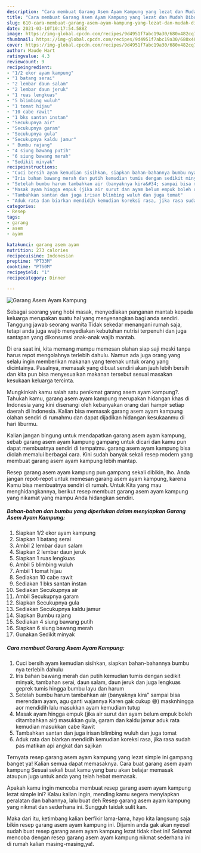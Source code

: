 ```yaml
---
description: "Cara membuat Garang Asem Ayam Kampung yang lezat dan Mudah Dibuat"
title: "Cara membuat Garang Asem Ayam Kampung yang lezat dan Mudah Dibuat"
slug: 610-cara-membuat-garang-asem-ayam-kampung-yang-lezat-dan-mudah-dibuat
date: 2021-03-10T10:17:54.588Z
image: https://img-global.cpcdn.com/recipes/9d4951f7abc19a30/680x482cq70/garang-asem-ayam-kampung-foto-resep-utama.jpg
thumbnail: https://img-global.cpcdn.com/recipes/9d4951f7abc19a30/680x482cq70/garang-asem-ayam-kampung-foto-resep-utama.jpg
cover: https://img-global.cpcdn.com/recipes/9d4951f7abc19a30/680x482cq70/garang-asem-ayam-kampung-foto-resep-utama.jpg
author: Maude Hart
ratingvalue: 4.3
reviewcount: 9
recipeingredient:
- "1/2 ekor ayam kampung"
- "1 batang serai"
- "2 lembar daun salam"
- "2 lembar daun jeruk"
- "1 ruas lengkuas"
- "5 blimbing wuluh"
- "1 tomat hijau"
- "10 cabe rawit"
- "1 bks santan instan"
- "Secukupnya air"
- "Secukupnya garam"
- "Secukupnya gula"
- "Secukupnya kaldu jamur"
- " Bumbu rajang"
- "4 siung bawang putih"
- "6 siung bawang merah"
- "Sedikit minyak"
recipeinstructions:
- "Cuci bersih ayam kemudian sisihkan, siapkan bahan-bahannya bumbu nya terlebih dahulu"
- "Iris bahan bawang merah dan putih kemudian tumis dengan sedikit minyak, tambahan serai, daun salam, daun jeruk dan juga lengkuas geprek tumis hingga bumbu layu dan harum"
- "Setelah bumbu harum tambahkan air (banyaknya kira&#34; sampai bisa merendam ayam, agu ganti wajannya Karen gak cukup 😅) masknhingga aor mendidih lalu masukkan ayam kemudiam tutup"
- "Masak ayam hingga empuk (jika air surut dan ayam belum empuk boleh ditambahkan air) masukkan gula, garam dan kaldu jamur aduk rata kemudian masukkan cabe Rawit"
- "Tambahkan santan dan juga irisan blimbing wuluh dan juga tomat"
- "Aduk rata dan biarkan mendidih kemudian koreksi rasa, jika rasa sudah pas matikan api angkat dan sajikan"
categories:
- Resep
tags:
- garang
- asem
- ayam

katakunci: garang asem ayam 
nutrition: 273 calories
recipecuisine: Indonesian
preptime: "PT33M"
cooktime: "PT60M"
recipeyield: "1"
recipecategory: Dinner

---
```



![Garang Asem Ayam Kampung](https://img-global.cpcdn.com/recipes/9d4951f7abc19a30/680x482cq70/garang-asem-ayam-kampung-foto-resep-utama.jpg)

Sebagai seorang yang hobi masak, menyediakan panganan mantab kepada keluarga merupakan suatu hal yang menyenangkan bagi anda sendiri. Tanggung jawab seorang  wanita Tidak sekedar menangani rumah saja, tetapi anda juga wajib menyediakan kebutuhan nutrisi terpenuhi dan juga santapan yang dikonsumsi anak-anak wajib mantab.

Di era  saat ini, kita memang mampu memesan olahan siap saji meski tanpa harus repot mengolahnya terlebih dahulu. Namun ada juga orang yang selalu ingin memberikan makanan yang terenak untuk orang yang dicintainya. Pasalnya, memasak yang dibuat sendiri akan jauh lebih bersih dan kita pun bisa menyesuaikan makanan tersebut sesuai masakan kesukaan keluarga tercinta. 



Mungkinkah kamu salah satu penikmat garang asem ayam kampung?. Tahukah kamu, garang asem ayam kampung merupakan hidangan khas di Indonesia yang kini disenangi oleh kebanyakan orang dari hampir setiap daerah di Indonesia. Kalian bisa memasak garang asem ayam kampung olahan sendiri di rumahmu dan dapat dijadikan hidangan kesukaanmu di hari liburmu.

Kalian jangan bingung untuk mendapatkan garang asem ayam kampung, sebab garang asem ayam kampung gampang untuk dicari dan kamu pun dapat membuatnya sendiri di tempatmu. garang asem ayam kampung bisa diolah memalui berbagai cara. Kini sudah banyak sekali resep modern yang membuat garang asem ayam kampung lebih mantap.

Resep garang asem ayam kampung pun gampang sekali dibikin, lho. Anda jangan repot-repot untuk memesan garang asem ayam kampung, karena Kamu bisa membuatnya sendiri di rumah. Untuk Kita yang mau menghidangkannya, berikut resep membuat garang asem ayam kampung yang nikamat yang mampu Anda hidangkan sendiri.

<!--inarticleads1-->

##### Bahan-bahan dan bumbu yang diperlukan dalam menyiapkan Garang Asem Ayam Kampung:

1. Siapkan 1/2 ekor ayam kampung
1. Siapkan 1 batang serai
1. Ambil 2 lembar daun salam
1. Siapkan 2 lembar daun jeruk
1. Siapkan 1 ruas lengkuas
1. Ambil 5 blimbing wuluh
1. Ambil 1 tomat hijau
1. Sediakan 10 cabe rawit
1. Sediakan 1 bks santan instan
1. Sediakan Secukupnya air
1. Ambil Secukupnya garam
1. Siapkan Secukupnya gula
1. Sediakan Secukupnya kaldu jamur
1. Siapkan  Bumbu rajang
1. Sediakan 4 siung bawang putih
1. Siapkan 6 siung bawang merah
1. Gunakan Sedikit minyak




<!--inarticleads2-->

##### Cara membuat Garang Asem Ayam Kampung:

1. Cuci bersih ayam kemudian sisihkan, siapkan bahan-bahannya bumbu nya terlebih dahulu
1. Iris bahan bawang merah dan putih kemudian tumis dengan sedikit minyak, tambahan serai, daun salam, daun jeruk dan juga lengkuas geprek tumis hingga bumbu layu dan harum
1. Setelah bumbu harum tambahkan air (banyaknya kira&#34; sampai bisa merendam ayam, agu ganti wajannya Karen gak cukup 😅) masknhingga aor mendidih lalu masukkan ayam kemudiam tutup
1. Masak ayam hingga empuk (jika air surut dan ayam belum empuk boleh ditambahkan air) masukkan gula, garam dan kaldu jamur aduk rata kemudian masukkan cabe Rawit
1. Tambahkan santan dan juga irisan blimbing wuluh dan juga tomat
1. Aduk rata dan biarkan mendidih kemudian koreksi rasa, jika rasa sudah pas matikan api angkat dan sajikan




Ternyata resep garang asem ayam kampung yang lezat simple ini gampang banget ya! Kalian semua dapat memasaknya. Cara buat garang asem ayam kampung Sesuai sekali buat kamu yang baru akan belajar memasak ataupun juga untuk anda yang telah hebat memasak.

Apakah kamu ingin mencoba membuat resep garang asem ayam kampung lezat simple ini? Kalau kalian ingin, mending kamu segera menyiapkan peralatan dan bahannya, lalu buat deh Resep garang asem ayam kampung yang nikmat dan sederhana ini. Sungguh taidak sulit kan. 

Maka dari itu, ketimbang kalian berfikir lama-lama, hayo kita langsung saja bikin resep garang asem ayam kampung ini. Dijamin anda gak akan nyesel sudah buat resep garang asem ayam kampung lezat tidak ribet ini! Selamat mencoba dengan resep garang asem ayam kampung nikmat sederhana ini di rumah kalian masing-masing,ya!.

